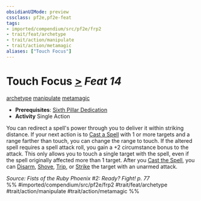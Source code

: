 ```yaml
---
obsidianUIMode: preview
cssclass: pf2e,pf2e-feat
tags:
- imported/compendium/src/pf2e/frp2
- trait/feat/archetype
- trait/action/manipulate
- trait/action/metamagic
aliases: ["Touch Focus"]
---
```

# Touch Focus  [>](chapter-9-playing-the-game.md#Actions "Single Action") *Feat 14*  
[archetype](archetype.md)  [manipulate](manipulate.md)  [metamagic](metamagic.md)  

- **Prerequisites**: [Sixth Pillar Dedication](sixth-pillar-dedication-frp2.md)
- **Activity** Single Action

You can redirect a spell's power through you to deliver it within striking distance. If your next action is to [Cast a Spell](cast-a-spell.md) with 1 or more targets and a range farther than touch, you can change the range to touch. If the altered spell requires a spell attack roll, you gain a +2 circumstance bonus to the attack. This only allows you to touch a single target with the spell, even if the spell originally affected more than 1 target. After you [Cast the Spell](cast-a-spell.md), you can [Disarm](rules/actions/disarm.md), [Shove](rules/actions/shove.md), [Trip](rules/actions/trip.md), or [Strike](strike.md) the target with an unarmed attack.

*Source: Fists of the Ruby Phoenix #2: Ready? Fight! p. 77*  
%% #imported/compendium/src/pf2e/frp2 #trait/feat/archetype #trait/action/manipulate #trait/action/metamagic %%